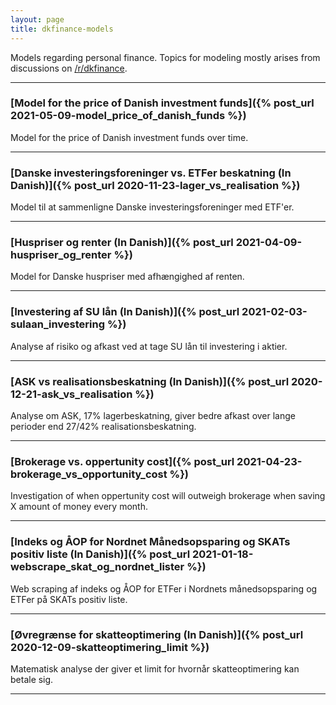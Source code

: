 ```yaml
---
layout: page
title: dkfinance-models
---
```


Models regarding personal finance. 
Topics for modeling mostly arises from discussions on [/r/dkfinance](https://www.reddit.com/r/dkfinance/).

---

### [Model for the price of Danish investment funds]({% post_url 2021-05-09-model_price_of_danish_funds %})

Model for the price of Danish investment funds over time.

---

### [Danske investeringsforeninger vs. ETFer beskatning (In Danish)]({% post_url 2020-11-23-lager_vs_realisation %})

Model til at sammenligne Danske investeringsforeninger med ETF'er.

---

### [Huspriser og renter (In Danish)]({% post_url 2021-04-09-huspriser_og_renter %})

Model for Danske huspriser med afhængighed af renten.

---

### [Investering af SU lån (In Danish)]({% post_url 2021-02-03-sulaan_investering %})

Analyse af risiko og afkast ved at tage SU lån til investering i aktier.

---

### [ASK vs realisationsbeskatning (In Danish)]({% post_url 2020-12-21-ask_vs_realisation %})

Analyse om ASK, 17% lagerbeskatning, giver bedre afkast over lange perioder end 27/42% realisationsbeskatning.

---

### [Brokerage vs. oppertunity cost]({% post_url 2021-04-23-brokerage_vs_opportunity_cost %})

Investigation of when oppertunity cost will outweigh brokerage when saving X amount of money every month.

---

### [Indeks og ÅOP for Nordnet Månedsopsparing og SKATs positiv liste (In Danish)]({% post_url 2021-01-18-webscrape_skat_og_nordnet_lister %})

Web scraping af indeks og ÅOP for ETFer i Nordnets månedsopsparing og ETFer på SKATs positiv liste.

---

### [Øvregrænse for skatteoptimering (In Danish)]({% post_url 2020-12-09-skatteoptimering_limit %})

Matematisk analyse der giver et limit for hvornår skatteoptimering kan betale sig.

---


